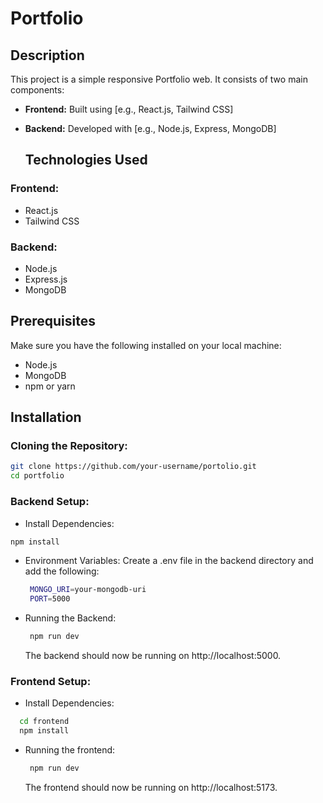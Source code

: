 # Portfolio

## Description

This project is a simple responsive Portfolio web. It consists of two main components:

- **Frontend:** Built using [e.g., React.js, Tailwind CSS]
- **Backend:** Developed with [e.g., Node.js, Express, MongoDB]

  ## Technologies Used

### Frontend:
- React.js
- Tailwind CSS

### Backend:
- Node.js
- Express.js
- MongoDB
 
## Prerequisites

Make sure you have the following installed on your local machine:
- Node.js
- MongoDB
- npm or yarn

## Installation

### Cloning the Repository:

```bash
git clone https://github.com/your-username/portolio.git
cd portfolio
```

### Backend Setup:

- Install Dependencies:

```bash
npm install
```

- Environment Variables:
  Create a .env file in the backend directory and add the following:
  ```bash
   MONGO_URI=your-mongodb-uri
   PORT=5000
  ```

- Running the Backend:
  ```bash
   npm run dev
  ```
  The backend should now be running on http://localhost:5000.

### Frontend Setup:

- Install Dependencies:

 ```bash
   cd frontend
   npm install
 ```

- Running the frontend:
  ```bash
   npm run dev
  ```
  The frontend should now be running on http://localhost:5173.
